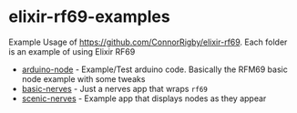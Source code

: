 # elixir-rf69-examples

Example Usage of https://github.com/ConnorRigby/elixir-rf69.
Each folder is an example of using Elixir RF69

* [arduino-node](arduino-node/README.md) - Example/Test arduino code. Basically the RFM69 basic node example with some tweaks
* [basic-nerves](basic-nerves/README.md) - Just a nerves app that wraps `rf69`
* [scenic-nerves](scenic-nerves/README.md) - Example app that displays nodes as they appear